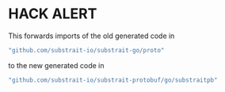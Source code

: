 # HACK ALERT
This forwards imports of the old generated code in
```go
"github.com/substrait-io/substrait-go/proto"
```
to the new generated code in
```go
"github.com/substrait-io/substrait-protobuf/go/substraitpb"
```